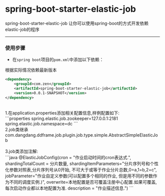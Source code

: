  spring-boot-starter-elastic-job
===================================
 spring-boot-starter-elastic-job
让你可以使用spring-boot的方式开发依赖elastic-job的程序

*****

### 使用步骤

* 在`spring boot`项目的`pom.xml`中添加以下依赖：

根据实际情况依赖最新版本
```xml
<dependency>
    <groupId>com.zen</groupId>
    <artifactId>spring-boot-starter-elastic-job</artifactId>
    <version>0.0.1-SNAPSHOT</version>
</dependency>
```

<br/>
1.在application.properties添加相关配置信息,样例配置如下:
<br/>
```properties
spring.elastic.job.zookeeper=127.0.0.1:2181
spring.elastic.job.namespace=dc
```
<br/>
2.job类继承com.dangdang.ddframe.job.plugin.job.type.simple.AbstractSimpleElasticJob
<br/>
<br/>
3.job类添加注解:
<br/>
```java
@ElasticJobConfig(cron = "作业启动时间的cron表达式.",
                    shardingTotalCount = 分片数量,
                    shardingItemParameters="分片序列号和个性化参数对照表,分片序列号从0开始, 不可大于或等于作业分片总数,0=a,1=b,2=c",
                    jobParameter="作业自定义参数(可以配置多个相同的作业, 但是用不同的参数作为不同的调度实例.)",
                    overwrite=本地配置是否可覆盖注册中心配置.如果可覆盖, 每次启动作业都以本地配置为准.
                    description = "作业描述信息.")
```





